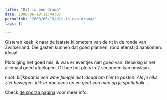```yaml
---
title: "Dit is een drama"
date: 2008-06-19T11:44:07
permalink: "2008/06/19/dit-is-een-drama/"
tags: []

---
```

Gisteren keek ik naar de laatste kilometers van de rit in de ronde van Zwitserland. Die gasten kunnen dat goed plannen, rond etenstijd aankomen: ideaal!

Plots ging het goed mis, ik was er eventjes niet goed van. Gelukkig is het allemaal goed afgelopen. Of hoe het plots in 2 seconden kan omslaan…

_noot: blijkbaar is een wmv filmpje niet ideaal om hier te posten. Als je niks ziet bewegen, klik er dan eens op en geef een mep op je spatiebalk…_

Check [de sporza pagina](http://www.sporza.be/cm/sporza.be/wielrennen/ProTour/fietserke%2BProTour/1.326592# "http://www.sporza.be/cm/sporza.be/wielrennen/ProTour/fietserke%2BProTour/1.326592#") voor meer info.
